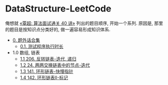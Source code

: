 # DataStructure-LeetCode

俺想就 [«覃超: 算法面试通关 40 讲»](https://time.geekbang.org/course/detail/100019701-41518) 列出的题目顺序, 开始一个系列. 原因是, 那里的题目是按知识点分类好的, 做一遍容易形成知识体系.

* [0. 题外话合集](https://github.com/sctang0/DataStructure-LeetCode/blob/main/CHAPTER.00.000.md)
    * [0.1. 测试程序执行时长](https://github.com/sctang0/DataStructure-LeetCode/blob/main/CHAPTER.00.001.md)
* 1.0 数组, 链表
    * [1.1 206. 反转链表-迭代, 递归](https://github.com/sctang0/DataStructure-LeetCode/blob/main/CHAPTER.01.001.md)
    * [1.2 24. 两两交换链表中的节点-迭代](https://github.com/sctang0/DataStructure-LeetCode/blob/main/CHAPTER.01.002.md)
    * [1.3 141. 环形链表-快慢指针](https://github.com/sctang0/DataStructure-LeetCode/blob/main/CHAPTER.01.003.md)
    * [1.4 142. 环形链表II-标记](https://github.com/sctang0/DataStructure-LeetCode/blob/main/CHAPTER.01.004.md)